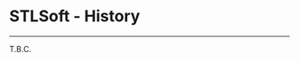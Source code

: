 # STLSoft - History


----


T.B.C.


<!-- ########################### end of file ########################### -->

